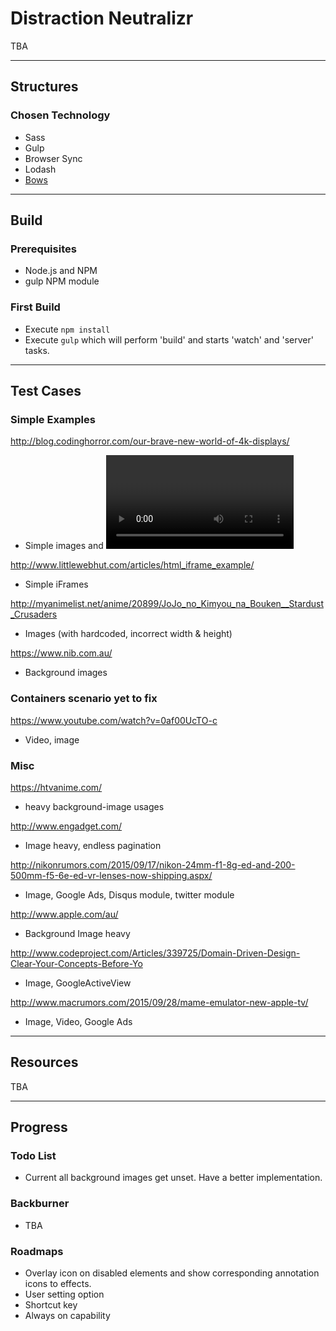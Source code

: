 
# Distraction Neutralizr
TBA

---

## Structures

### Chosen Technology
* Sass
* Gulp
* Browser Sync
* Lodash
* [Bows](https://github.com/latentflip/bows)

---

## Build

### Prerequisites
* Node.js and NPM
* gulp NPM module

### First Build
* Execute `npm install`
* Execute `gulp` which will perform 'build' and starts 'watch' and 'server' tasks.

---

## Test Cases

### Simple Examples

http://blog.codinghorror.com/our-brave-new-world-of-4k-displays/
* Simple images and <video> in blog post

http://www.littlewebhut.com/articles/html_iframe_example/
* Simple iFrames

http://myanimelist.net/anime/20899/JoJo_no_Kimyou_na_Bouken__Stardust_Crusaders
- Images (with hardcoded, incorrect width & height)

https://www.nib.com.au/
- Background images

### Containers scenario yet to fix

https://www.youtube.com/watch?v=0af00UcTO-c
- Video, image


### Misc

https://htvanime.com/
- heavy background-image usages

http://www.engadget.com/
- Image heavy, endless pagination

http://nikonrumors.com/2015/09/17/nikon-24mm-f1-8g-ed-and-200-500mm-f5-6e-ed-vr-lenses-now-shipping.aspx/
- Image, Google Ads, Disqus module, twitter module

http://www.apple.com/au/
- Background Image heavy

http://www.codeproject.com/Articles/339725/Domain-Driven-Design-Clear-Your-Concepts-Before-Yo
- Image, GoogleActiveView

http://www.macrumors.com/2015/09/28/mame-emulator-new-apple-tv/
- Image, Video, Google Ads


---

## Resources
TBA

---

## Progress

### Todo List
* Current all background images get unset. Have a better implementation.

### Backburner
* TBA

### Roadmaps
* Overlay icon on disabled elements and show corresponding annotation icons to effects.
* User setting option
* Shortcut key
* Always on capability

